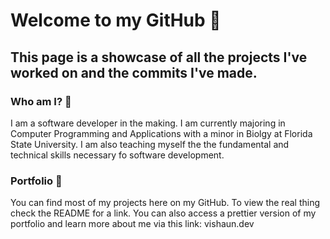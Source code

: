 # Welcome to my GitHub 👋
## This page is a showcase of all the projects I've worked on and the commits I've made.

### Who am I? 🤔

I am a software developer in the making. I am currently majoring in Computer Programming and Applications with a minor in Biolgy at Florida State University. I am also teaching myself the the fundamental and technical skills necessary fo software development.

### Portfolio 📁

You can find most of my projects here on my GitHub. To view the real thing check the README for a link. You can also access a prettier version of my portfolio and learn more about me via this link: vishaun.dev

<!--
**vishaunj/vishaunj** is a ✨ _special_ ✨ repository because its `README.md` (this file) appears on your GitHub profile.

Here are some ideas to get you started:

- 🔭 I’m currently working on ...
- 🌱 I’m currently learning ...
- 👯 I’m looking to collaborate on ...
- 🤔 I’m looking for help with ...
- 💬 Ask me about ...
- 📫 How to reach me: ...
- 😄 Pronouns: ...
- ⚡ Fun fact: ...
-->
